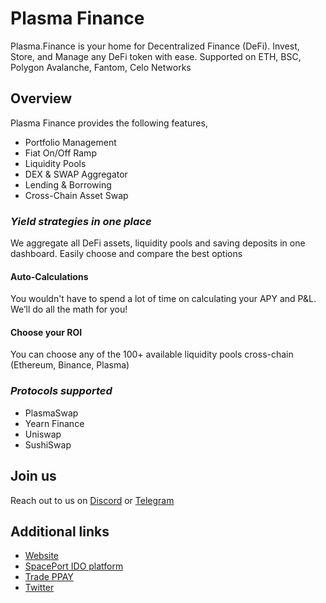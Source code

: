 # Plasma Finance

Plasma.Finance is your home for Decentralized Finance (DeFi).
Invest, Store, and Manage any DeFi token with ease.
Supported on ETH, BSC, Polygon Avalanche, Fantom, Celo Networks

## Overview

Plasma Finance provides the following features,

* Portfolio Management
* Fiat On/Off Ramp
* Liquidity Pools
* DEX & SWAP Aggregator
* Lending & Borrowing
* Cross-Chain Asset Swap


### *Yield strategies in one place*
We aggregate all DeFi assets, liquidity pools and saving deposits in one dashboard. Easily choose and compare the best options

#### Auto-Calculations
You wouldn't have to spend a lot of time on calculating your APY and P&L. We’ll do all the math for you!

#### Choose your ROI
You can choose any of the 100+ available liquidity pools cross-chain (Ethereum, Binance, Plasma)

### *Protocols supported*

- PlasmaSwap
- Yearn Finance
- Uniswap
- SushiSwap

## Join us

Reach out to us on [Discord](https://discord.gg/MXHwdXmYtv) or [Telegram](https://t.me/OxPlasma)

## Additional links

* [Website](https://plasma.finance/)
* [SpacePort IDO platform](https://plasma.finance/spaceport)
* [Trade PPAY](https://apy.plasma.finance/#/market/0x054D64b73d3D8A21Af3D764eFd76bCaA774f3Bb2/trade)
* [Twitter](https://twitter.com/0xplasma)